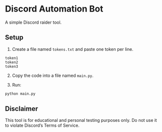 # Discord Automation Bot

A simple Discord raider tool.

## Setup

1. Create a file named `tokens.txt` and paste one token per line.

```
token1
token2
token3
```

2. Copy the code into a file named `main.py`.

3. Run:

```bash
python main.py
```

## Disclaimer

This tool is for educational and personal testing purposes only.
Do not use it to violate Discord’s Terms of Service.
